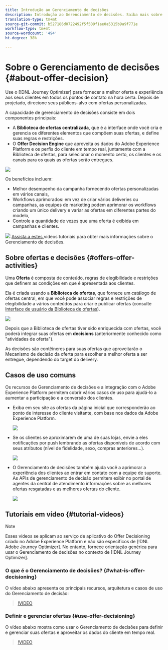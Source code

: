 ```yaml
---
title: Introdução ao Gerenciamento de decisões
description: Introdução ao Gerenciamento de decisões. Saiba mais sobre sua arquitetura, ofertas e decisões, bem como casos de uso comuns que ele permite executar.
translation-type: tm+mt
source-git-commit: b527186d0722492f5f509f1ae0a5315b9a9f771e
workflow-type: tm+mt
source-wordcount: '494'
ht-degree: 38%

---
```



# Sobre o Gerenciamento de decisões {#about-offer-decision}

Use o [!DNL Journey Optimizer] para fornecer a melhor oferta e experiência aos seus clientes em todos os pontos de contato na hora certa. Depois de projetado, direcione seus públicos-alvo com ofertas personalizadas.

A capacidade de gerenciamento de decisões consiste em dois componentes principais:

* A **Biblioteca de ofertas centralizada**, que é a interface onde você cria e gerencia os diferentes elementos que compõem suas ofertas, e define suas regras e restrições.
* O **Offer Decision Engine** que aproveita os dados do Adobe Experience Platform e os perfis do cliente em tempo real, juntamente com a Biblioteca de ofertas, para selecionar o momento certo, os clientes e os canais para os quais as ofertas serão entregues.

![](../../assets/architecture.png)

Os benefícios incluem:

* Melhor desempenho da campanha fornecendo ofertas personalizadas em vários canais,
* Workflows aprimorados: em vez de criar vários deliveries ou campanhas, as equipes de marketing podem aprimorar os workflows criando um único delivery e variar as ofertas em diferentes partes do modelo,
* Controle a quantidade de vezes que uma oferta é exibida em campanhas e clientes.

![](../../assets/do-not-localize/how-to-video.png) [Assista a estes ](#tutorial-videos) vídeos tutoriais para obter mais informações sobre o Gerenciamento de decisões.

## Sobre ofertas e decisões {#offers-offer-activities}

Uma **Oferta** é composta de conteúdo, regras de elegibilidade e restrições que definem as condições em que é apresentada aos clientes.

Ela é criada usando a **Biblioteca de ofertas**, que fornece um catálogo de ofertas central, em que você pode associar regras e restrições de elegibilidade a vários conteúdos para criar e publicar ofertas (consulte [Interface de usuário da Biblioteca de ofertas](../get-started/user-interface.md)).

![](../../assets/offer_structure.png)

Depois que a Biblioteca de ofertas tiver sido enriquecida com ofertas, você poderá integrar suas ofertas em **decisions** (anteriormente conhecido como &quot;atividades de oferta&quot;).

As decisões são contêineres para suas ofertas que aproveitarão o Mecanismo de decisão da oferta para escolher a melhor oferta a ser entregue, dependendo do target do delivery.

## Casos de uso comuns

Os recursos de Gerenciamento de decisões e a integração com o Adobe Experience Platform permitem cobrir vários casos de uso para ajudá-lo a aumentar a participação e a conversão dos clientes.

* Exiba em seu site as ofertas da página inicial que corresponderão ao ponto de interesse do cliente visitante, com base nos dados da Adobe Experience Platform.

   ![](../../assets/website.png)

* Se os clientes se aproximarem de uma de suas lojas, envie a eles notificações por push lembrando as ofertas disponíveis de acordo com seus atributos (nível de fidelidade, sexo, compras anteriores...).

   ![](../../assets/push_sample.png)

* O Gerenciamento de decisões também ajuda você a aprimorar a experiência dos clientes ao entrar em contato com a equipe de suporte. As APIs de gerenciamento de decisão permitem exibir no portal de agentes da central de atendimento informações sobre as melhores ofertas resgatadas e as melhores ofertas do cliente.

   ![](../../assets/call-center.png)

## Tutoriais em vídeo {#tutorial-videos}

>[!NOTE]
>
>Esses vídeos se aplicam ao serviço de aplicativo do Offer Decisioning criado no Adobe Experience Platform e não são específicos de [!DNL Adobe Journey Optimizer]. No entanto, fornece orientação genérica para usar o Gerenciamento de decisões no contexto de [!DNL Journey Optimizer].

### O que é o Gerenciamento de decisões? {#what-is-offer-decisioning}

O vídeo abaixo apresenta os principais recursos, arquitetura e casos de uso do Gerenciamento de decisão:

>[!VIDEO](https://video.tv.adobe.com/v/326961?quality=12&learn=on)

### Definir e gerenciar ofertas {#use-offer-decisioning}

O vídeo abaixo mostra como usar o Gerenciamento de decisões para definir e gerenciar suas ofertas e aproveitar os dados do cliente em tempo real.

>[!VIDEO](https://video.tv.adobe.com/v/326841?quality=12&learn=on)
